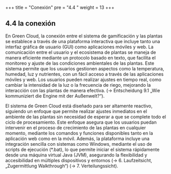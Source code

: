 +++
title = "Conexión"
pre = "4.4 "
weight = 13
+++

## 4.4 la conexión

En Green Cloud, la conexión entre el sistema de gamificación y las plantas se establece a través de una plataforma interactiva que incluye tanto una interfaz gráfica de usuario (GUI) como aplicaciones móviles y web. La comunicación entre el usuario y el ecosistema de plantas se maneja de manera eficiente mediante un protocolo basado en texto, que facilita el monitoreo y ajuste de las condiciones ambientales de las plantas. Este sistema permite que los usuarios gestionen aspectos como la temperatura, humedad, luz y nutrientes, con un fácil acceso a través de las aplicaciones móviles y web. Los usuarios pueden realizar ajustes en tiempo real, como cambiar la intensidad de la luz o la frecuencia de riego, mejorando la interacción con las plantas de manera efectiva. (→ Entscheidung 9.1 „Wie kommuniziert die Engine mit der Außenwelt?“).

El sistema de Green Cloud está diseñado para ser altamente reactivo, siguiendo un enfoque que permite realizar ajustes inmediatos en el ambiente de las plantas sin necesidad de esperar a que se complete todo el ciclo de procesamiento. Este enfoque asegura que los usuarios puedan intervenir en el proceso de crecimiento de las plantas en cualquier momento, mediante los comandos y funciones disponibles tanto en la aplicación web como en la móvil. Además, la plataforma incluye una integración sencilla con sistemas como Windows, mediante el uso de scripts de ejecución (*.bat), lo que permite iniciar el sistema rápidamente desde una máquina virtual Java (JVM), asegurando la flexibilidad y accesibilidad en múltiples dispositivos y entornos (→ 6. Laufzeitsicht, „Zugermittlung Walkthrough“) (→ 7. Verteilungssicht).
